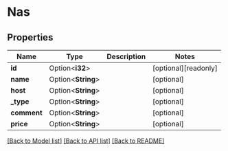 # Nas

## Properties

Name | Type | Description | Notes
------------ | ------------- | ------------- | -------------
**id** | Option<**i32**> |  | [optional][readonly]
**name** | Option<**String**> |  | [optional]
**host** | Option<**String**> |  | [optional]
**_type** | Option<**String**> |  | [optional]
**comment** | Option<**String**> |  | [optional]
**price** | Option<**String**> |  | [optional]

[[Back to Model list]](../README.md#documentation-for-models) [[Back to API list]](../README.md#documentation-for-api-endpoints) [[Back to README]](../README.md)


